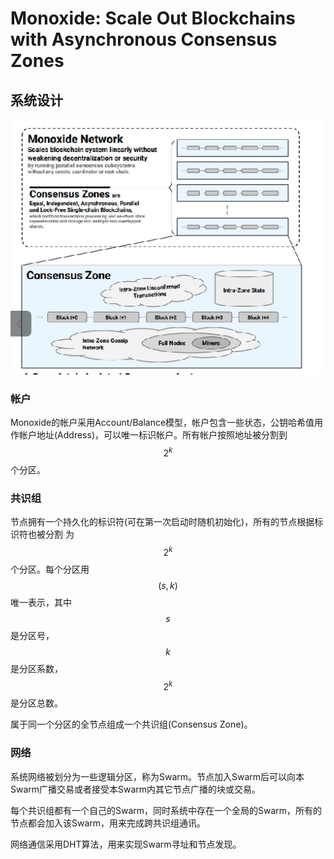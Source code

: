 # Monoxide: Scale Out Blockchains with Asynchronous Consensus Zones

## 系统设计

![](../.gitbook/assets/monoxide_arch.png)

### 帐户

Monoxide的帐户采用Account/Balance模型，帐户包含一些状态，公钥哈希值用作帐户地址\(Address\)，可以唯一标识帐户。所有帐户按照地址被分割到$$2^k$$ 个分区。

### 共识组

节点拥有一个持久化的标识符\(可在第一次启动时随机初始化\)，所有的节点根据标识符也被分割 为 $$2^k$$个分区。每个分区用 $$(s,k)$$ 唯一表示，其中 $$s$$ 是分区号， $$k$$ 是分区系数， $$2^k$$ 是分区总数。

属于同一个分区的全节点组成一个共识组\(Consensus Zone\)。

###  网络

系统网络被划分为一些逻辑分区，称为Swarm。节点加入Swarm后可以向本Swarm广播交易或者接受本Swarm内其它节点广播的块或交易。

每个共识组都有一个自己的Swarm，同时系统中存在一个全局的Swarm，所有的节点都会加入该Swarm，用来完成跨共识组通讯。

网络通信采用DHT算法，用来实现Swarm寻址和节点发现。

